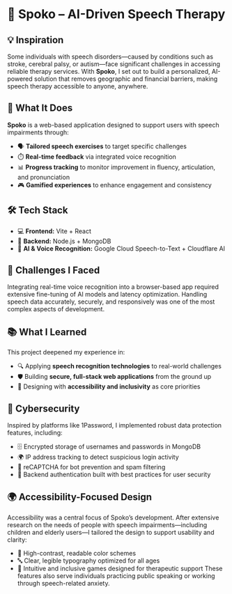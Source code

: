 # 🧠 Spoko – AI-Driven Speech Therapy

## 💡 Inspiration

Some individuals with speech disorders—caused by conditions such as stroke, cerebral palsy, or autism—face significant challenges in accessing reliable therapy services. With **Spoko**, I set out to build a personalized, AI-powered solution that removes geographic and financial barriers, making speech therapy accessible to anyone, anywhere.

## 🚀 What It Does

**Spoko** is a web-based application designed to support users with speech impairments through:

* 🗣️ **Tailored speech exercises** to target specific challenges
* ⏱️ **Real-time feedback** via integrated voice recognition
* 📊 **Progress tracking** to monitor improvement in fluency, articulation, and pronunciation
* 🎮 **Gamified experiences** to enhance engagement and consistency

## 🛠️ Tech Stack

* 💻 **Frontend:** Vite + React
* 🧰 **Backend:** Node.js + MongoDB
* 🤖 **AI & Voice Recognition:** Google Cloud Speech-to-Text + Cloudflare AI

## 🧩 Challenges I Faced

Integrating real-time voice recognition into a browser-based app required extensive fine-tuning of AI models and latency optimization. Handling speech data accurately, securely, and responsively was one of the most complex aspects of development.

## 📚 What I Learned

This project deepened my experience in:

* 🔍 Applying **speech recognition technologies** to real-world challenges
* 🛡️ Building **secure, full-stack web applications** from the ground up
* 🎯 Designing with **accessibility and inclusivity** as core priorities

## 🔐 Cybersecurity

Inspired by platforms like 1Password, I implemented robust data protection features, including:

* 🗄️ Encrypted storage of usernames and passwords in MongoDB
* 🌍 IP address tracking to detect suspicious login activity
* 🤖 reCAPTCHA for bot prevention and spam filtering
* 🔐 Backend authentication built with best practices for user security

## 🌍 Accessibility-Focused Design

Accessibility was a central focus of Spoko’s development. After extensive research on the needs of people with speech impairments—including children and elderly users—I tailored the design to support usability and clarity:

* 🎨 High-contrast, readable color schemes
* 🔤 Clear, legible typography optimized for all ages
* 🧩 Intuitive and inclusive games designed for therapeutic support
  These features also serve individuals practicing public speaking or working through speech-related anxiety.